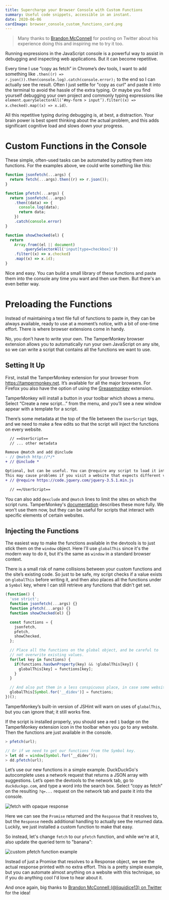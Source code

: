 ```yaml
---
title: Supercharge your Browser Console with Custom Functions
summary: Useful code snippets, accessible in an instant.
date: 2020-06-06
cardImage: browser_console_custom_functions_card.png
---
```


> Many thanks to [Brandon McConnell](https://twitter.com/liquidice13) for posting on Twitter about his experience doing this and inspiring me to try it too.

Running expressions in the JavaScript console is a powerful way to assist in debugging and inspecting web applications. But it can become repetitive.

Every time I use “copy as fetch” in Chrome’s dev tools, I want to add something like `.then((r) => r.json()).then(console.log).catch(console.error);` to the end so I can actually see the result. Often I just settle for "copy as curl" and paste it into the terminal to avoid the hassle of the extra typing. Or maybe you find yourself debugging your own project and commonly typing expressions like `element.querySelectorAll(‘#my-form > input’).filter((x) => x.checked).map((x) => x.id)`.

All this repetitive typing during debugging is, at best, a distraction. Your brain power is best spent thinking about the actual problem, and this adds significant cognitive load and slows down your progress.

# Custom Functions in the Console

These simple, often-used tasks can be automated by putting them into functions. For the examples above, we could write something like this:

```js
function jsonfetch(...args) {
  return fetch(...args).then((r) => r.json());
}

function pfetch(...args) {
  return jsonfetch(...args)
    .then((data) => {
      console.log(data);
      return data;
    })
    .catch(console.error)
}

function showChecked(el) {
  return
    Array.from((el || document)
        .querySelectorAll('input[type=checkbox]'))
    .filter((x) => x.checked)
    .map((x) => x.id);
}

```

Nice and easy. You can build a small library of these functions and paste them into the console any time you want and then use them. But there's an even better way.

# Preloading the Functions

Instead of maintaining a text file full of functions to paste in, they can be always available, ready to use at a moment’s notice, with a bit of one-time effort. There is where browser extensions come in handy.

No, you don’t have to write your own. The TamperMonkey browser extension allows you to automatically run your own JavaScript on any site, so we can write a script that contains all the functions we want to use.

## Setting It Up
First, install the TamperMonkey extension for your browser from https://tampermonkey.net. It’s available for all the major browsers. For Firefox you also have the option of using the [Greasemonkey](https://addons.mozilla.org/en-US/firefox/addon/greasemonkey/) extension.

TamperMonkey will install a button in your toolbar which shows a menu. Select “Create a new script...” from the menu, and you’ll see a new window appear with a template for a script.

There’s some metadata at the top of the file between the `UserScript` tags, and we need to make a few edits so that the script will inject the functions on every website.

```diff
  // ==UserScript==
  // ... other metadata

Remove @match and add @include
- // @match http://*/*
+ // @include *

Optional, but can be useful. You can @require any script to load it into your userscript.
This may cause problems if you visit a website that expects different versions.
+ // @require https://code.jquery.com/jquery-3.5.1.min.js

  // ==/UserScript==
```

You can also add `@exclude` and `@match` lines to limit the sites on which the script runs. TamperMonkey's [documentation](https://www.tampermonkey.net/documentation.php) describes these more fully. We won't use them now, but they can be useful for scripts that interact with specific elements of certain websites.

## Injecting the Functions

The easiest way to make the functions available in the devtools is to just stick them on the `window` object. Here I'll use `globalThis` since it's the modern way to do it, but it's the same as `window` in a standard browser context.

There is a small risk of name collisions between your custom functions and the site’s existing code. So just to be safe, my script checks if a value exists on `globalThis` before writing it, and then also places all the functions under a `Symbol` key, where I can still retrieve any functions that didn't get set.

```js
(function() {
  'use strict';
  function jsonfetch(...args) {}
  function pfetch(...args) {}
  function showChecked(el) {}

  const functions = {
    jsonfetch,
    pfetch,
    showChecked,
  };

  // Place all the functions on the global object, and be careful to
  // not overwrite existing values.
  for(let key in functions) {
    if(functions.hasOwnProperty(key) && !globalThis[key]) {
      globalThis[key] = functions[key];
    }
  }

  // And also put them in a less conspicuous place, in case some website overwrites one of my functions.
  globalThis[Symbol.for('__didev')] = functions;
})();
```

TamperMonkey’s built-in version of JSHint will warn on uses of `globalThis`, but you can ignore that; it still works fine.

If the script is installed properly, you should see a red `1` badge on the TamperMonkey extension icon in the toolbar when you go to any website. Then the functions are just available in the console.

```js
> pfetch(url);

// Or if we need to get our functions from the Symbol key.
> let dd = window[Symbol.for(‘__didev’)];
> dd.pfetch(url);
```

Let’s use our new functions in a simple example. DuckDuckGo's autocomplete uses a network request that returns a JSON array with suggestions. Let’s open the devtools to the network tab, go to `duckduckgo.com`, and type a word into the search box. Select “copy as fetch” on the resulting `?q=...` request on the network tab and paste it into the console.

![fetch with opaque response](fetch-with-opaque-response.png)

Here we can see the `Promise` returned and the `Response` that it resolves to, but the `Response` needs additional handling to actually see the returned data. Luckily, we just installed a custom function to make that easy.

So instead, let's change `fetch` to our `pfetch` function, and while we're at it, also update the queried term to "banana":

![custom pfetch function example](pfetch.png)

Instead of just a Promise that resolves to a Response object, we see the actual response printed with no extra effort. This is a pretty simple example, but you can automate almost anything on a website with this technique, so if you do anything cool I'd love to hear about it.

And once again, big thanks to [Brandon McConnell (@liquidice13) on Twitter](https://twitter.com/liquidice13) for the idea!
